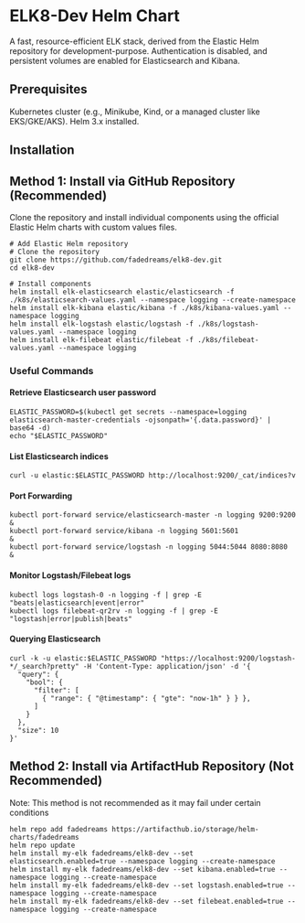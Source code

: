 # ELK8-Dev Helm Chart
A fast, resource-efficient ELK stack, derived from the Elastic Helm repository[](https://helm.elastic.co) for development-purpose. Authentication is disabled, and persistent volumes are enabled for Elasticsearch and Kibana.

## Prerequisites
Kubernetes cluster (e.g., Minikube, Kind, or a managed cluster like EKS/GKE/AKS).
Helm 3.x installed.

## Installation
## Method 1: Install via GitHub Repository (Recommended)
Clone the repository and install individual components using the official Elastic Helm charts with custom values files.
```
# Add Elastic Helm repository
# Clone the repository
git clone https://github.com/fadedreams/elk8-dev.git
cd elk8-dev

# Install components
helm install elk-elasticsearch elastic/elasticsearch -f ./k8s/elasticsearch-values.yaml --namespace logging --create-namespace
helm install elk-kibana elastic/kibana -f ./k8s/kibana-values.yaml --namespace logging
helm install elk-logstash elastic/logstash -f ./k8s/logstash-values.yaml --namespace logging
helm install elk-filebeat elastic/filebeat -f ./k8s/filebeat-values.yaml --namespace logging
```

### Useful Commands
#### Retrieve Elasticsearch user password
```
ELASTIC_PASSWORD=$(kubectl get secrets --namespace=logging elasticsearch-master-credentials -ojsonpath='{.data.password}' | base64 -d)
echo "$ELASTIC_PASSWORD"
```
#### List Elasticsearch indices
```
curl -u elastic:$ELASTIC_PASSWORD http://localhost:9200/_cat/indices?v
```
#### Port Forwarding
```
kubectl port-forward service/elasticsearch-master -n logging 9200:9200 &
kubectl port-forward service/kibana -n logging 5601:5601               &
kubectl port-forward service/logstash -n logging 5044:5044 8080:8080   &
```

#### Monitor Logstash/Filebeat logs
```
kubectl logs logstash-0 -n logging -f | grep -E "beats|elasticsearch|event|error"
kubectl logs filebeat-qr2rv -n logging -f | grep -E "logstash|error|publish|beats"
```
#### Querying Elasticsearch
```
curl -k -u elastic:$ELASTIC_PASSWORD "https://localhost:9200/logstash-*/_search?pretty" -H 'Content-Type: application/json' -d '{
  "query": {
    "bool": {
      "filter": [
        { "range": { "@timestamp": { "gte": "now-1h" } } },
      ]
    }
  },
  "size": 10
}'
```



## Method 2: Install via ArtifactHub Repository (Not Recommended)
Note: This method is not recommended as it may fail under certain conditions
```
helm repo add fadedreams https://artifacthub.io/storage/helm-charts/fadedreams
helm repo update
helm install my-elk fadedreams/elk8-dev --set elasticsearch.enabled=true --namespace logging --create-namespace
helm install my-elk fadedreams/elk8-dev --set kibana.enabled=true --namespace logging --create-namespace
helm install my-elk fadedreams/elk8-dev --set logstash.enabled=true --namespace logging --create-namespace
helm install my-elk fadedreams/elk8-dev --set filebeat.enabled=true --namespace logging --create-namespace
```
